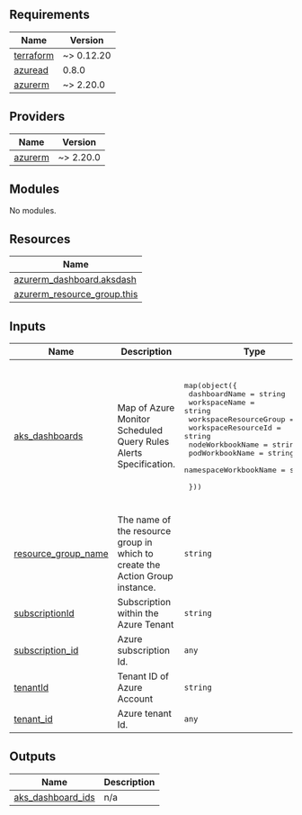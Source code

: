 <!-- BEGIN_TF_DOCS -->
## Requirements

| Name | Version |
|------|---------|
| <a name="requirement_terraform"></a> [terraform](#requirement\_terraform) | ~> 0.12.20 |
| <a name="requirement_azuread"></a> [azuread](#requirement\_azuread) | 0.8.0 |
| <a name="requirement_azurerm"></a> [azurerm](#requirement\_azurerm) | ~> 2.20.0 |

## Providers

| Name | Version |
|------|---------|
| <a name="provider_azurerm"></a> [azurerm](#provider\_azurerm) | ~> 2.20.0 |

## Modules

No modules.

## Resources

| Name |
|------|
| [azurerm_dashboard.aksdash](https://registry.terraform.io/providers/hashicorp/azurerm/latest/docs/resources/dashboard) |
| [azurerm_resource_group.this](https://registry.terraform.io/providers/hashicorp/azurerm/latest/docs/data-sources/resource_group) |

## Inputs

| Name | Description | Type | Default | Required |
|------|-------------|------|---------|:--------:|
| <a name="input_aks_dashboards"></a> [aks\_dashboards](#input\_aks\_dashboards) | Map of Azure Monitor Scheduled Query Rules Alerts Specification. | <pre>map(object({<br>        dashboardName               = string<br>        workspaceName               = string<br>        workspaceResourceGroup      = string<br>        workspaceResourceId         = string<br>        nodeWorkbookName            = string<br>        podWorkbookName             = string<br>        namespaceWorkbookName       = string<br>        <br>  }))</pre> | <pre>{<br>  "aksdash1": {<br>    "dashboardName": "dashboard_name",<br>    "namespaceWorkbookName": "namespace_workbook_name",<br>    "nodeWorkbookName": "node_workbook_name",<br>    "podWorkbookName": "pod_workbook_name",<br>    "workspaceName": "workspace_name",<br>    "workspaceResourceGroup": "workspace_resource_group_name",<br>    "workspaceResourceId": "workspace_resource_id"<br>  }<br>}</pre> | no |
| <a name="input_resource_group_name"></a> [resource\_group\_name](#input\_resource\_group\_name) | The name of the resource group in which to create the Action Group instance. | `string` | n/a | yes |
| <a name="input_subscriptionId"></a> [subscriptionId](#input\_subscriptionId) | Subscription within the Azure Tenant | `string` | n/a | yes |
| <a name="input_subscription_id"></a> [subscription\_id](#input\_subscription\_id) | Azure subscription Id. | `any` | n/a | yes |
| <a name="input_tenantId"></a> [tenantId](#input\_tenantId) | Tenant ID of Azure Account | `string` | n/a | yes |
| <a name="input_tenant_id"></a> [tenant\_id](#input\_tenant\_id) | Azure tenant Id. | `any` | n/a | yes |

## Outputs

| Name | Description |
|------|-------------|
| <a name="output_aks_dashboard_ids"></a> [aks\_dashboard\_ids](#output\_aks\_dashboard\_ids) | n/a |
<!-- END_TF_DOCS -->